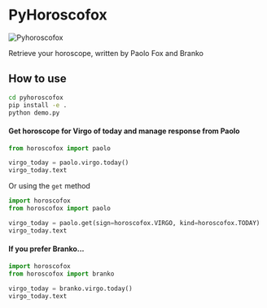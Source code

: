# PyHoroscofox
![Pyhoroscofox](https://github.com/horoscofox/pyhoroscofox/workflows/Pyhoroscofox/badge.svg)

Retrieve your horoscope, written by Paolo Fox and Branko


## How to use 

```sh
cd pyhoroscofox
pip install -e .
python demo.py
```

#### Get horoscope for Virgo of today and manage response from Paolo
```py
from horoscofox import paolo

virgo_today = paolo.virgo.today()
virgo_today.text
```

Or using the `get` method

```py
import horoscofox
from horoscofox import paolo

virgo_today = paolo.get(sign=horoscofox.VIRGO, kind=horoscofox.TODAY)
virgo_today.text
```

#### If you prefer Branko...

```py
import horoscofox
from horoscofox import branko

virgo_today = branko.virgo.today()
virgo_today.text
```

